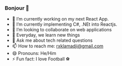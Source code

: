 ### Bonjour 👋

- 🔭 I’m currently working on my next React App.
- 🌱 I’m currently implementing C#, .NEt into Reactjs.
- 👯 I’m looking to collaborate on web applications 
- 🤔 Everyday, we learn new things
- 💬 Ask me about tech related questions
- 📫 How to reach me: rxklamadji@gmail.com 
- 😄 Pronouns: He/Him
- ⚡ Fun fact: I love Football ⚽

